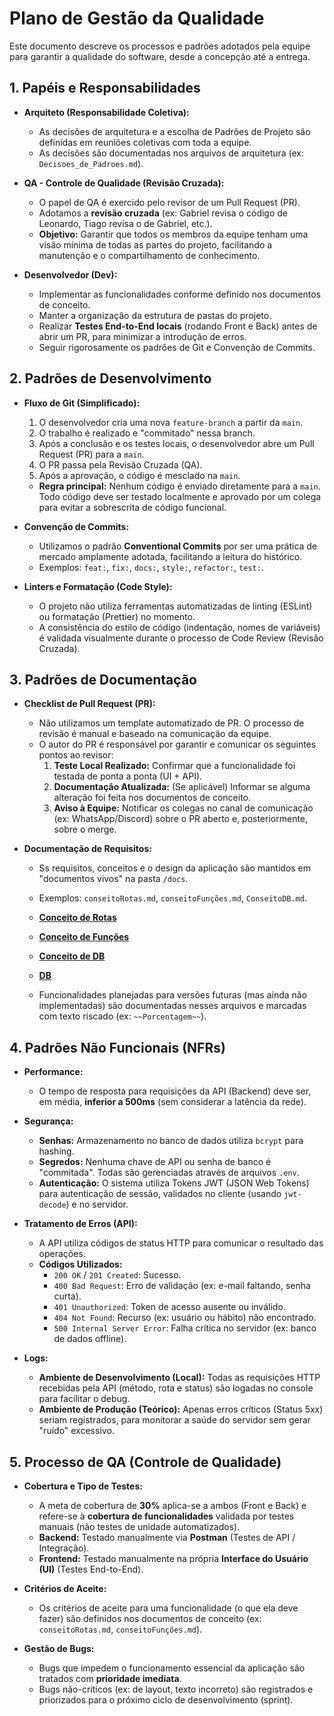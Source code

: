 # Plano de Gestão da Qualidade

Este documento descreve os processos e padrões adotados pela equipe para garantir a qualidade do software, desde a concepção até a entrega.

## 1. Papéis e Responsabilidades

* **Arquiteto (Responsabilidade Coletiva):**
    * As decisões de arquitetura e a escolha de Padrões de Projeto são definidas em reuniões coletivas com toda a equipe.
    * As decisões são documentadas nos arquivos de arquitetura (ex: `Decisoes_de_Padroes.md`).

* **QA - Controle de Qualidade (Revisão Cruzada):**
    * O papel de QA é exercido pelo revisor de um Pull Request (PR).
    * Adotamos a **revisão cruzada** (ex: Gabriel revisa o código de Leonardo, Tiago revisa o de Gabriel, etc.).
    * **Objetivo:** Garantir que todos os membros da equipe tenham uma visão mínima de todas as partes do projeto, facilitando a manutenção e o compartilhamento de conhecimento.

* **Desenvolvedor (Dev):**
    * Implementar as funcionalidades conforme definido nos documentos de conceito.
    * Manter a organização da estrutura de pastas do projeto.
    * Realizar **Testes End-to-End locais** (rodando Front e Back) antes de abrir um PR, para minimizar a introdução de erros.
    * Seguir rigorosamente os padrões de Git e Convenção de Commits.

## 2. Padrões de Desenvolvimento

* **Fluxo de Git (Simplificado):**
    1.  O desenvolvedor cria uma nova `feature-branch` a partir da `main`.
    2.  O trabalho é realizado e "commitado" nessa branch.
    3.  Após a conclusão e os testes locais, o desenvolvedor abre um Pull Request (PR) para a `main`.
    4.  O PR passa pela Revisão Cruzada (QA).
    5.  Após a aprovação, o código é mesclado na `main`.
    * **Regra principal:** Nenhum código é enviado diretamente para a `main`. Todo código deve ser testado localmente e aprovado por um colega para evitar a sobrescrita de código funcional.

* **Convenção de Commits:**
    * Utilizamos o padrão **Conventional Commits** por ser uma prática de mercado amplamente adotada, facilitando a leitura do histórico.
    * Exemplos: `feat:`, `fix:`, `docs:`, `style:`, `refactor:`, `test:`.

* **Linters e Formatação (Code Style):**
    * O projeto não utiliza ferramentas automatizadas de linting (ESLint) ou formatação (Prettier) no momento.
    * A consistência do estilo de código (indentação, nomes de variáveis) é validada visualmente durante o processo de Code Review (Revisão Cruzada).

## 3. Padrões de Documentação

* **Checklist de Pull Request (PR):**
    * Não utilizamos um template automatizado de PR. O processo de revisão é manual e baseado na comunicação da equipe.
    * O autor do PR é responsável por garantir e comunicar os seguintes pontos ao revisor:
        1.  **Teste Local Realizado:** Confirmar que a funcionalidade foi testada de ponta a ponta (UI + API).
        2.  **Documentação Atualizada:** (Se aplicável) Informar se alguma alteração foi feita nos documentos de conceito.
        3.  **Aviso à Equipe:** Notificar os colegas no canal de comunicação (ex: WhatsApp/Discord) sobre o PR aberto e, posteriormente, sobre o merge.

* **Documentação de Requisitos:**
    * Ss requisitos, conceitos e o design da aplicação são mantidos em "documentos vivos" na pasta `/docs`.
    * Exemplos: `conseitoRotas.md`, `conseitoFunções.md`, `ConseitoDB.md`.
    * **[Conceito de Rotas](../conseitoRotas.md)**
    * **[Conceito de Funções](../conseitoFunções.md)**
    * **[Conceito de DB](../db/conseitoDB.md)**
    * **[DB](../db/db.md)**

    * Funcionalidades planejadas para versões futuras (mas ainda não implementadas) são documentadas nesses arquivos e marcadas com texto riscado (ex: `~~Porcentagem~~`).

## 4. Padrões Não Funcionais (NFRs)

* **Performance:**
    * O tempo de resposta para requisições da API (Backend) deve ser, em média, **inferior a 500ms** (sem considerar a latência da rede).

* **Segurança:**
    * **Senhas:** Armazenamento no banco de dados utiliza `bcrypt` para hashing.
    * **Segredos:** Nenhuma chave de API ou senha de banco é "commitada". Todas são gerenciadas através de arquivos `.env`.
    * **Autenticação:** O sistema utiliza Tokens JWT (JSON Web Tokens) para autenticação de sessão, validados no cliente (usando `jwt-decode`) e no servidor.

* **Tratamento de Erros (API):**
    * A API utiliza códigos de status HTTP para comunicar o resultado das operações.
    * **Códigos Utilizados:**
        * `200 OK` / `201 Created`: Sucesso.
        * `400 Bad Request`: Erro de validação (ex: e-mail faltando, senha curta).
        * `401 Unauthorized`: Token de acesso ausente ou inválido.
        * `404 Not Found`: Recurso (ex: usuário ou hábito) não encontrado.
        * `500 Internal Server Error`: Falha crítica no servidor (ex: banco de dados offline).

* **Logs:**
    * **Ambiente de Desenvolvimento (Local):** Todas as requisições HTTP recebidas pela API (método, rota e status) são logadas no console para facilitar o debug.
    * **Ambiente de Produção (Teórico):** Apenas erros críticos (Status 5xx) seriam registrados, para monitorar a saúde do servidor sem gerar "ruído" excessivo.

## 5. Processo de QA (Controle de Qualidade)

* **Cobertura e Tipo de Testes:**
    * A meta de cobertura de **30%** aplica-se a ambos (Front e Back) e refere-se à **cobertura de funcionalidades** validada por testes manuais (não testes de unidade automatizados).
    * **Backend:** Testado manualmente via **Postman** (Testes de API / Integração).
    * **Frontend:** Testado manualmente na própria **Interface do Usuário (UI)** (Testes End-to-End).

* **Critérios de Aceite:**
    * Os critérios de aceite para uma funcionalidade (o que ela deve fazer) são definidos nos documentos de conceito (ex: `conseitoRotas.md`, `conseitoFunções.md`).

* **Gestão de Bugs:**
    * Bugs que impedem o funcionamento essencial da aplicação são tratados com **prioridade imediata**.
    * Bugs não-críticos (ex: de layout, texto incorreto) são registrados e priorizados para o próximo ciclo de desenvolvimento (sprint).